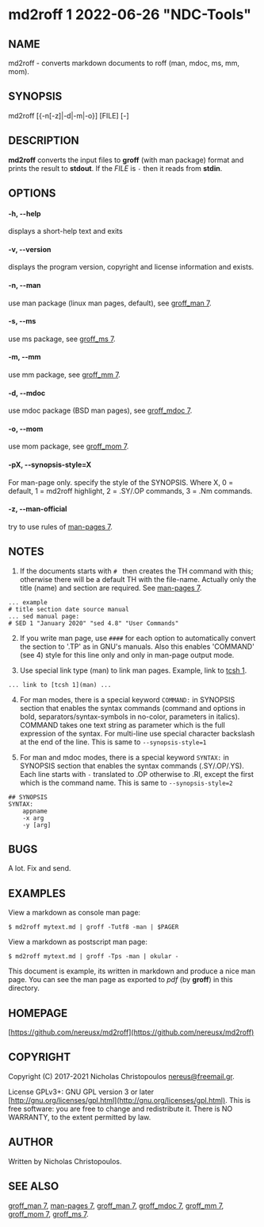 # md2roff 1 2022-06-26 "NDC-Tools"

## NAME
md2roff \- converts markdown documents to roff (man, mdoc, ms, mm, mom).

## SYNOPSIS
md2roff [{-n[-z]|-d|-m|-o}] [FILE] [-]

## DESCRIPTION
**md2roff** converts the input files to **groff** (with man package) format
and prints the result to **stdout**. If the *FILE* is `-` then it reads
from **stdin**.

## OPTIONS

#### -h, --help
displays a short-help text and exits

#### -v, --version
displays the program version, copyright and license information and exists.

#### -n, --man
use man package (linux man pages, default), see [groff_man 7](man).

#### -s, --ms
use ms package, see [groff_ms 7](man).

#### -m, --mm
use mm package, see [groff_mm 7](man).

#### -d, --mdoc
use mdoc package (BSD man pages), see [groff_mdoc 7](man).

#### -o, --mom
use mom package, see [groff_mom 7](man).

#### -pX, --synopsis-style=X
For man-page only.
specify the style of the SYNOPSIS. Where X, 0 = default, 1 = md2roff highlight, 2 = .SY/.OP commands, 3 = .Nm commands.

#### -z, --man-official
try to use rules of [man-pages 7](man).

## NOTES
1. If the documents starts with `# ` then creates the TH command with this;
otherwise there will be a default TH with the file-name. Actually only the
title (name) and section are required. See [man-pages 7](man).
```
... example
# title section date source manual
... sed manual page:
# SED 1 "January 2020" "sed 4.8" "User Commands"
```

2. If you write man page, use `####` for each option to automatically convert
the section to '.TP' as in GNU's manuals. Also this enables 'COMMAND' (see 4)
style for this line only and only in man-page output mode.

3. Use special link type (man) to link man pages.
Example, link to [tcsh 1](man).
```
... link to [tcsh 1](man) ...
```

4. For man modes, there is a special keyword `COMMAND:` in SYNOPSIS
   section that enables the syntax commands (command and options in bold,
   separators/syntax-symbols in no-color, parameters in italics).
   COMMAND takes one text string as parameter which is the full expression of
   the syntax. For multi-line use special character backslash at the end of the line.
   This is same to `--synopsis-style=1`

5. For man and mdoc modes, there is a special keyword `SYNTAX:` in SYNOPSIS
   section that enables the syntax commands (.SY/.OP/.YS). Each line starts with
   `-` translated to .OP otherwise to .RI, except the first which is the command
   name.
   This is same to `--synopsis-style=2`
```
## SYNOPSIS
SYNTAX:
	appname
	-x arg
	-y [arg]
```


## BUGS
A lot. Fix and send.

## EXAMPLES
View a markdown as console man page:
```
$ md2roff mytext.md | groff -Tutf8 -man | $PAGER
```

View a markdown as postscript man page:
```
$ md2roff mytext.md | groff -Tps -man | okular -
```

This document is example, its written in markdown and produce a nice man page.
You can see the man page as exported to _pdf_ (by **groff**) in this directory.

## HOMEPAGE
[https://github.com/nereusx/md2roff](https://github.com/nereusx/md2roff)

## COPYRIGHT
Copyright (C) 2017-2021 Nicholas Christopoulos [nereus@freemail.gr](nereus@freemail.gr).

License GPLv3+: GNU GPL version 3 or later [http://gnu.org/licenses/gpl.html](http://gnu.org/licenses/gpl.html).
This is free software: you are free to change and redistribute it.
There is NO WARRANTY, to the extent permitted by law.

## AUTHOR
Written by Nicholas Christopoulos.

## SEE ALSO
[groff_man 7](man), [man-pages 7](man),
[groff_man 7](man), [groff_mdoc 7](man),
[groff_mm 7](man), [groff_mom 7](man),
[groff_ms 7](man).

